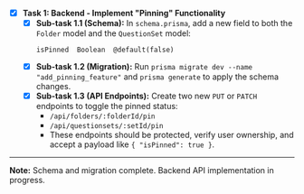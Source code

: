 - [x] **Task 1: Backend - Implement "Pinning" Functionality**
    - [x] **Sub-task 1.1 (Schema):** In `schema.prisma`, add a new field to both the `Folder` model and the `QuestionSet` model:
        ```prisma
        isPinned  Boolean  @default(false)
        ```
    - [x] **Sub-task 1.2 (Migration):** Run `prisma migrate dev --name "add_pinning_feature"` and `prisma generate` to apply the schema changes.
    - [X] **Sub-task 1.3 (API Endpoints):** Create two new `PUT` or `PATCH` endpoints to toggle the pinned status:
        * `/api/folders/:folderId/pin`
        * `/api/questionsets/:setId/pin`
        * These endpoints should be protected, verify user ownership, and accept a payload like `{ "isPinned": true }`.

---

**Note:** Schema and migration complete. Backend API implementation in progress.